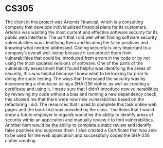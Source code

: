 # CS305

The client in this project was Artemis Financial, which is a consulting company that develops individualized financial plans for its customers. Artemis was wanting the most current and effective software security for its public web interface. The part that I did well when finding software security vulnerabilities was identifying them and locating the false positives and knowing what needed addressed. Coding securely is very important to a company’s overall well-being because it can protect them from vulnerabilities that could be introduced from errors in the code or by not using the most updated versions of software. One of the parts of the vulnerability assessment that I found helpful was identifying the areas of security, this was helpful because I knew what to be looking for prior to doing the static testing. The ways that I increased the security was by incorporating a checksum using a SHA-256 cipher, as well as creating a certificate and using it. I made sure that I didn’t introduce new vulnerabilities by reviewing my code without a bias and running a new dependency check, this showed me that there were now new vulnerabilities based on the refactoring I did. The resources that I used to complete this task online web pages and the book that was provided by the class. The items that I would show a future employer in regards would be the ability to identify areas of security within an application and manually review it to find vulnerabilities. Another item would be the ability to complete a static review and identify false positives and suppress them. I also created a Certificate that was able to be used for the web application and successfully coded the SHA-256 cipher creating.
